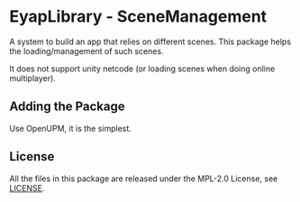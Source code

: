 # EyapLibrary - SceneManagement

A system to build an app that relies on different scenes.
This package helps the loading/management of such scenes.

It does not support unity netcode (or loading scenes when doing online multiplayer).

## Adding the Package

Use OpenUPM, it is the simplest.

## License

All the files in this package are released under the MPL-2.0 License, see [LICENSE](./LICENSE.md).
